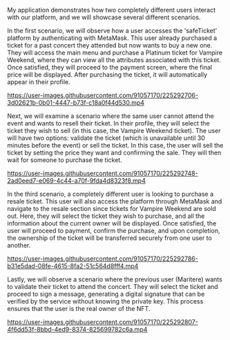 

My application demonstrates how two completely different users interact with our platform, and we will showcase several different scenarios.

In the first scenario, we will observe how a user accesses the 'safeTicket' platform by authenticating with MetaMask. This user already purchased a ticket for a past concert they attended but now wants to buy a new one. They will access the main menu and purchase a Platinum ticket for Vampire Weekend, where they can view all the attributes associated with this ticket. Once satisfied, they will proceed to the payment screen, where the final price will be displayed. After purchasing the ticket, it will automatically appear in their profile.

https://user-images.githubusercontent.com/91057170/225292706-3d02621b-0b01-4447-b73f-c18a0f44d530.mp4


Next, we will examine a scenario where the same user cannot attend the event and wants to resell their ticket. In their profile, they will select the ticket they wish to sell (in this case, the Vampire Weekend ticket). The user will have two options: validate the ticket (which is unavailable until 30 minutes before the event) or sell the ticket. In this case, the user will sell the ticket by setting the price they want and confirming the sale. They will then wait for someone to purchase the ticket.

https://user-images.githubusercontent.com/91057170/225292748-2ad0eed7-e069-4c44-a70f-9fda4d8323f8.mp4


In the third scenario, a completely different user is looking to purchase a resale ticket. This user will also access the platform through MetaMask and navigate to the resale section since tickets for Vampire Weekend are sold out. Here, they will select the ticket they wish to purchase, and all the information about the current owner will be displayed. Once satisfied, the user will proceed to payment, confirm the purchase, and upon completion, the ownership of the ticket will be transferred securely from one user to another.


https://user-images.githubusercontent.com/91057170/225292786-b31e5dad-08fe-4615-8fa2-51c564d8fff4.mp4


Lastly, we will observe a scenario where the previous user (Maritere) wants to validate their ticket to attend the concert. They will select the ticket and proceed to sign a message, generating a digital signature that can be verified by the service without knowing the private key. This process ensures that the user is the real owner of the NFT.


https://user-images.githubusercontent.com/91057170/225292807-4f6dd53f-8bbd-4ed9-8374-825699782c6a.mp4

